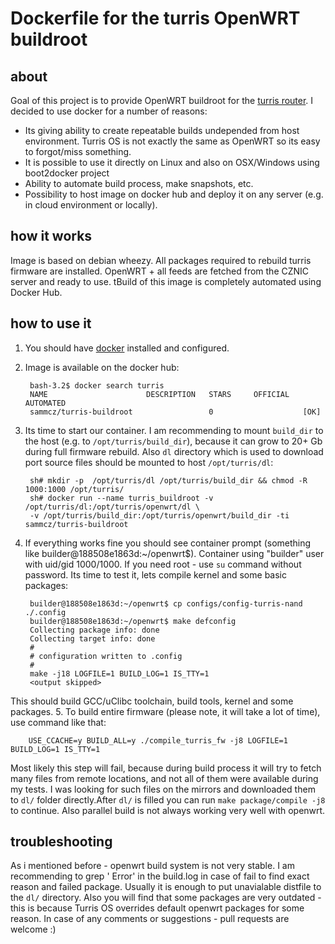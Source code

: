 # Dockerfile for the turris OpenWRT buildroot
## about
Goal of this project is to provide OpenWRT buildroot for the [turris router](https://www.turris.cz/). I decided to use docker for a number of reasons:
- Its giving ability to create repeatable builds undepended from host environment. Turris OS is not exactly the same as OpenWRT so its easy to forgot/miss something. 
- It is possible to use it directly on Linux and also on OSX/Windows using boot2docker project
- Ability to automate build process, make snapshots, etc.
- Possibility to host image on docker hub and deploy it on any server (e.g. in cloud environment or locally). 

## how it works
Image is based on debian wheezy. All packages required to rebuild turris firmware are installed. OpenWRT + all feeds are fetched from the CZNIC server and ready to use. tBuild of this image is completely automated using Docker Hub. 

## how to use it
1. You should have [docker](http://www.docker.com) installed and configured.
2. Image is available on the docker hub: 

        bash-3.2$ docker search turris
        NAME                      DESCRIPTION   STARS     OFFICIAL   AUTOMATED
        sammcz/turris-buildroot                 0                    [OK]

3. Its time to start our container. I am recommending to mount `build_dir` to the host (e.g. to `/opt/turris/build_dir`), because it can grow to 20+ Gb during full firmware rebuild. Also `dl` directory which is used to download port source files should be mounted to host `/opt/turris/dl`:

        sh# mkdir -p  /opt/turris/dl /opt/turris/build_dir && chmod -R 1000:1000 /opt/turris/
        sh# docker run --name turris_buildroot -v /opt/turris/dl:/opt/turris/openwrt/dl \
        -v /opt/turris/build_dir:/opt/turris/openwrt/build_dir -ti sammcz/turris-buildroot

4. If everything works fine you should see container prompt (something like builder@188508e1863d:~/openwrt$). Container using "builder" user with uid/gid 1000/1000. If you need root - use `su` command without password. Its time to test it, lets compile kernel and some basic packages:

        builder@188508e1863d:~/openwrt$ cp configs/config-turris-nand ./.config
        builder@188508e1863d:~/openwrt$ make defconfig
        Collecting package info: done
        Collecting target info: done
        #
        # configuration written to .config
        #
        make -j18 LOGFILE=1 BUILD_LOG=1 IS_TTY=1
        <output skipped>
This should build GCC/uClibc toolchain, build tools, kernel and some packages.
5. To build entire firmware (please note, it will take a lot of time), use command like that:

        USE_CCACHE=y BUILD_ALL=y ./compile_turris_fw -j8 LOGFILE=1 BUILD_LOG=1 IS_TTY=1
Most likely this step will fail, because during build process it will try to fetch many files from remote locations, and not all of them were available during my tests. I was looking for such files on the mirrors and downloaded them to `dl/` folder directly.After `dl/` is filled you can run `make package/compile -j8` to continue. Also parallel build is not always working very well with openwrt.
## troubleshooting
As i mentioned before - openwrt build system is not very stable. I am recommending to grep ' Error' in the build.log in case of fail to find exact reason and failed package. Usually it is enough to put unavialable distfile to the `dl/` directory. Also you will find that some packages are very outdated - this is because Turris OS overrides default openwrt packages for some reason. 
In case of any comments or suggestions - pull requests are welcome :)
